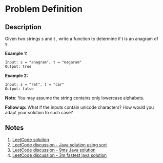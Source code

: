 # Problem Definition

## Description

Given two strings s and t , write a function to determine if t is an anagram of s.

**Example 1:**

```text
Input: s = "anagram", t = "nagaram"
Output: true
```

**Example 2:**

```text
Input: s = "rat", t = "car"
Output: false
```

**Note:**
You may assume the string contains only lowercase alphabets.

**Follow up:**
What if the inputs contain unicode characters? How would you adapt your solution to such case?

## Notes

1. [LeetCode solution](https://leetcode.com/problems/valid-anagram/solution/)
1. [LeetCode discussion - Java solution using sort](https://leetcode.com/problems/valid-anagram/discuss/66651/Java-solution-using-sort)
1. [LeetCode discussion - 9ms Java solution](https://leetcode.com/problems/valid-anagram/discuss/66795/9ms-Java-solution)
1. [LeetCode discussion - 3m fastest java solution](https://leetcode.com/problems/valid-anagram/discuss/66775/3m-fastest-java-solution)